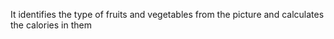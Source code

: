 It identifies the type of fruits and vegetables from the picture and calculates the calories in them
